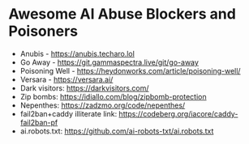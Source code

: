 # Awesome AI Abuse Blockers and Poisoners

- Anubis - https://anubis.techaro.lol
- Go Away - https://git.gammaspectra.live/git/go-away
- Poisoning Well - https://heydonworks.com/article/poisoning-well/
- Versara - https://versara.ai/
- Dark visitors: https://darkvisitors.com/
- Zip bombs: https://idiallo.com/blog/zipbomb-protection
- Nepenthes: https://zadzmo.org/code/nepenthes/
- fail2ban+caddy illiterate link: https://codeberg.org/iacore/caddy-fail2ban-pf
- ai.robots.txt: https://github.com/ai-robots-txt/ai.robots.txt
